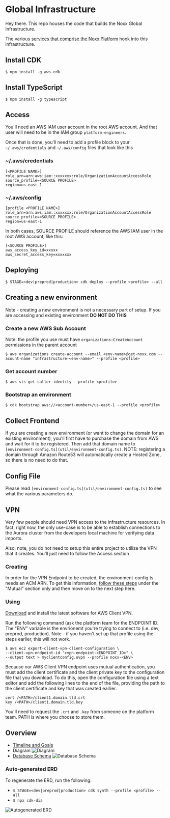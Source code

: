 # Global Infrastructure

Hey there. This repo houses the code that builds the Noxx Global Infrastructure.

The various [services that comprise the Noxx Platform](https://github.com/NoXX-Technologies/docs/blob/main/developers/services/README.md) hook into this infrastructure.

## Install CDK

`$ npm install -g aws-cdk`

## Install TypeScript

`$ npm install -g typescript`

## Access

You'll need an AWS IAM user account in the root AWS account. And that user will need to be in the IAM group `platform-engineers`.

Once that is done, you'll need to add a profile block to your `~/.aws/credentials` and `~/.aws/config` files that look like this

### ~/.aws/credentials

```
[<PROFILE NAME>]
role_arn=arn:aws:iam::xxxxxxx:role/OrganizationAccountAccessRole
source_profile=<SOURCE PROFILE>
region=us-east-1
```

### ~/.aws/config

```
[profile <PROFILE NAME>]
role_arn=arn:aws:iam::xxxxxxx:role/OrganizationAccountAccessRole
source_profile=<SOURCE PROFILE>
region=us-east-1
```

In both cases, SOURCE PROFILE should reference the AWS IAM user in the root AWS account, like this:

```
[<SOURCE PROFILE>]
aws_access_key_id=xxxxx
aws_secret_access_key=xxxxxxx
```

## Deploying

`$ STAGE=<dev|preprod|production> cdk deploy --profile <profile> --all`

## Creating a new environment

Note - creating a new environment is not a necessary part of setup. If you are accessing and existing environment **DO NOT DO THIS**

### Create a new AWS Sub Account

Note: the profile you use must have `organizations:CreateAccount` permissions in the parent account

`$ aws organizations create-account --email <env-name>@get-noxx.com --acount-name "infrastructure-<env-name>" --profile <profile>`

### Get account number

`$ aws sts get-caller-identity --profile <profile>`

### Bootstrap an environment

`$ cdk bootstrap aws://<account-number>/us-east-1 --profile <profile>`

## Collect Frontend

If you are creating a new environment (or want to change the domain for an existing environment), you'll first have to purchase the domain from AWS and wait for it to be registered. Then add that domain name to `[environment-config.ts](util/environment-config.ts)`. NOTE: registering a domain through Amazon Route53 will automatically create a Hosted Zone, so there is no need to do that.

## Config File

Please read `[environment-config.ts](util/environment-config.ts)` to see what the various parameters do.

## VPN

Very few people should need VPN access to the infrastructure resources. In fact, right now, the only use-case is to be able to establish connections to the Aurora cluster from the developers local machine for verifying data imports.

Also, note, you do not need to setup this entire project to utilize the VPN that it creates. You'll just need to follow the Access section

### Creating

In order for the VPN Endpoint to be created, the environment-config.ts needs an ACM ARN. To get this information, [follow these steps](https://docs.aws.amazon.com/vpn/latest/clientvpn-admin/client-authentication.html#mutual) under the "Mutual" section only and then move on to the next step here.

### Using

[Download](https://aws.amazon.com/vpn/client-vpn-download/) and install the latest software for AWS Client VPN.

Run the following command (ask the platform team for the ENDPOINT ID. The "ENV" variable is the envrionemt you're trying to connect to (i.e. dev, preprod, production). Note - if you haven't set up that profile using the steps earlier, this will not work.

```
$ aws ec2 export-client-vpn-client-configuration \
--client-vpn-endpoint-id "cvpn-endpoint-<ENDPOINT ID>" \
--output text > myclientconfig.ovpn --profile noxx-<ENV>
```

Because our AWS Client VPN endpoint uses mutual authentication, you must add the client certificate and the client private key to the configuration file that you download. To do this, open the configuration file using a text editor and add the following lines to the end of the file, providing the path to the client certificate and key that was created earlier.

```
cert /<PATH>/client1.domain.tld.crt
key /<PATH>/client1.domain.tld.key
```

You'll need to request the `.crt` and `.key` from someone on the platform team. PATH is where you choose to store them.

## Overview

- [Timeline and Goals](https://docs.google.com/spreadsheets/d/11EZpMwBINrwbvLawncP47e5jE4AiuK7G1mOnHFt0rGw/edit#gid=0)
- Diagram
  ![Diagram](Noxx%20Global%20Infrastructure%202.0.drawio.png)
- [Database Schema](https://dbdiagram.io/d/631f938d0911f91ba591ff92)
  ![Database Schema](Database%20Schema.png)

### Auto-generated ERD

To regenerate the ERD, run the following:

- `$ STAGE=<dev|preprod|production> cdk synth --profile <profile> --all`
- `$ npx cdk-dia`

![Autogenerated ERD](diagram.png)
